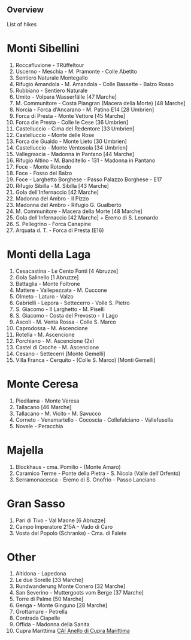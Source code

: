 ## Overview

List of hikes

# Monti Sibellini

1. Roccafluvione - TRüffeltour
1. Uscerno - Meschia - M. Pramonte - Colle Abetito
1. Sentiero Naturale Montegallo
1. Rifugio Amandola - M. Amandola - Colle Bassette - Balzo Rosso
1. Rubbiano - Sentiero Naturale
1. Umito - Volpara Wasserfälle [47 Marche]
1. M. Communitore - Costa Piangran (Macera della Morte) [48 Marche]
1. Norcia - Forca d'Ancarano - M. Patino E14 [28 Umbrien]
1. Forca di Presta - Monte Vettore [45 Marche]
1. Forca die Presta - Colle le Cese [36 Umbrien]
1. Castelluccio - Cima del Redentore [33 Umbrien]
1. Castelluccio - Monte delle Rose
1. Forca die Gualdo - Monte Lieto [30 Umbrien]
1. Castelluccio - Monte Ventosola [34 Umbrien]
1. Vallegrascia - Madonna in Pantano [44 Marche]
1. Rifugio Altino - M. Banditello - 131 - Madonna in Pantano
1. Foce - Monte Rotondo
1. Foce - Fosso del Balzo
1. Foce - Larghetto Borghese - Passo Palazzo Borghese - E17
1. Rifugio Sibilla - M. Sibilla [43 Marche]
1. Gola dell'Infernaccio [42 Marche]
1. Madonna del Ambro - Il Pizzo
1. Madonna del Ambro - Rifugio G. Gualberto
1. M. Communitore - Macera della Morte [48 Marche]
1. Gola dell'Infernaccio [42 Marche] + Eremo di S. Leonardo 
1. S. Pellegrino - Forca Canapine
1. Arquata d. T. - Forca di Presta (E16)

# Monti della Laga

1. Cesacastina - Le Cento Fonti [4 Abruzze]
1. Gola Salinello [1 Abruzze]
1. Battaglia - Monte Foltrone
1. Mattere - Vallepezzata - M. Cuccone
1. Olmeto - Laturo - Valzo
1. Gabrielli - Lepora - Settecerro - Volle S. Pietro
1. S. Giacomo - Il Larghetto - M. Piselli
1. S. Giacomo - Costa del Prevosto - Il Lago
1. Ascoli - M. Venta Rossa - Colle S. Marco
1. Caprodossa - M. Ascencione
1. Rotella - M. Ascencione
1. Porchiano - M. Ascencione (2x)
1. Castel di Croche - M. Ascencione
1. Cesano - Settecerri [Monte Gemelli]
1. Villa Franca - Cerquito - (Colle S. Marco) [Monti Gemelli]

# Monte Ceresa

1. Piedilama - Monte Veresa
1. Tallacano [46 Marche]
1. Tallacano - M. Vicito - M. Savucco
1. Corneto - Venamartello - Cocoscia - Collefalciano - Vallefusella
1. Novele - Peracchia

# Majella

1. Blockhaus - cma. Pomilio - (Monte Amaro)
1. Caramico Terme - Ponte della Pietra - S. Nicola (Valle dell'Orfento)
1. Serramonacesca - Eremo di S. Onofrio - Passo Lanciano

# Gran Sasso

1. Pari di Tivo - Val Maone [6 Abruzze]
1. Campo Imperatore 215A - Vado di Caro
1. Vosta del Popolo (Schranke) - Cma. di Falete

# Other

1. Altidona - Lapedona
1. Le due Sorelle [33 Marche]
1. Rundwanderung Monte Conero [32 Marche]
1. San Severino - Muttergoots vom Berge [37 Marche]
1. Torre di Palme [50 Marche]
1. Genga - Monte Ginguno [28 Marche]
1. Grottamare - Petrella
1. Contrada Ciapelle
1. Offida - Madonna della Sanita
1. Cupra Marittima [CAI Anello di Cupra Marittima](https://www.caiascoli.it/attachments/article/573/Giornata%20FAI-Cupra-24%20marzo-Relazione.pdf)

